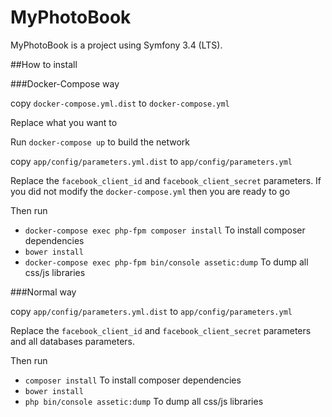 MyPhotoBook
=========

MyPhotoBook is a project using Symfony 3.4 (LTS).

##How to install

###Docker-Compose way

copy ``docker-compose.yml.dist`` to ``docker-compose.yml``

Replace what you want to

Run ``docker-compose up`` to build the network

copy ``app/config/parameters.yml.dist`` to ``app/config/parameters.yml``

Replace the ``facebook_client_id`` and ``facebook_client_secret`` parameters.
If you did not modify the ``docker-compose.yml`` then you are ready to go

Then run 

* ``docker-compose exec php-fpm composer install`` To install composer dependencies
* ``bower install``
* ``docker-compose exec php-fpm bin/console assetic:dump`` To dump all css/js libraries


###Normal way

copy ``app/config/parameters.yml.dist`` to ``app/config/parameters.yml``

Replace the ``facebook_client_id`` and ``facebook_client_secret`` parameters and all databases parameters.

Then run 

* ``composer install`` To install composer dependencies
* ``bower install``
* ``php bin/console assetic:dump`` To dump all css/js libraries
